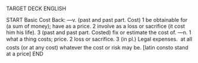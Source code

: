 TARGET DECK
ENGLISH

START
Basic
Cost
Back: —v. (past and past part. Cost) 1 be obtainable for (a sum of money); have as a price. 2 involve as a loss or sacrifice (it cost him his life). 3 (past and past part. Costed) fix or estimate the cost of. —n. 1 what a thing costs; price. 2 loss or sacrifice. 3 (in pl.) Legal expenses.  at all costs (or at any cost) whatever the cost or risk may be. [latin consto stand at a price]
END

